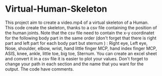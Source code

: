 # Virtual-Human-Skeleton
This project aim to create a video.mp4 of a virtual skeleton of a Human. This code create the skeleton, thanks to a csv file containing the position of the human joints.
Note that the csv file need to contain the x-y coordinatet for the following body part in the same order (don't forget that there is right part and left part for each body part but sternum ) : Right eye, Left eye, Nose, shoulder, elbow, wrist, hand little finger MCP, hand index finger MCP, ASIS, knee, ankle, little toe, big toe, Sternum. 
You can create an excel sheet and convert it in a csv file it is easier to plot your values.
Don't forget to change your path in each section and the name that you want for the output. 
The code have comments.
